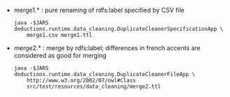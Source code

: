 - merge1.* : pure renaming of rdfs:label specified by CSV file
	```shell
	java -$JARS deductions.runtime.data_cleaning.DuplicateCleanerSpecificationApp \
		merge1.csv merge1.ttl
	```
- merge2.* : merge by rdfs:label; differences in french accents are considered as good for merging
	```shell
	java -$JARS deductions.runtime.data_cleaning.DuplicateCleanerFileApp \
		http://www.w3.org/2002/07/owl#Class
		src/test/resources/data_cleaning/merge2.ttl
	```



